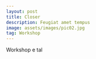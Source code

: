 ```yaml
---
layout: post
title: Closer
description: Feugiat amet tempus
image: assets/images/pic02.jpg
tag: Workshop
---
```


Workshop e tal